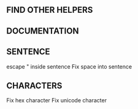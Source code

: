 ## FIND OTHER HELPERS

## DOCUMENTATION

## SENTENCE

escape " inside sentence
Fix space into sentence

## CHARACTERS

Fix hex character
Fix unicode character